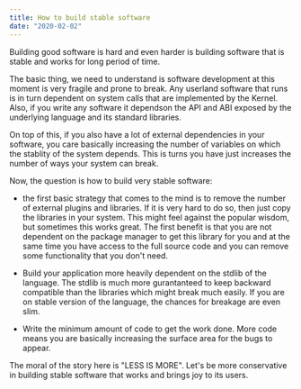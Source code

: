 ```yaml
---
title: How to build stable software
date: "2020-02-02"
---
```


Building good software is hard and even harder is building software that is stable and works for long period of time.

The basic thing, we need to understand is software development at this moment is very fragile and prone to break. Any userland software that runs is in turn dependent on system calls that are implemented by the Kernel. Also, if you write any software it dependson the API and ABI exposed by the underlying language and its standard libraries.

On top of this, if you also have a lot of external dependencies in your software, you care basically increasing the number of variables on which the stablity of the system depends. This is turns you have just increases the number of ways your system can break.


Now, the question is how to build very stable software:

- the first basic strategy that comes to the mind is to remove the number of external plugins and libraries. If it is very hard to do so, then just copy the libraries in your system. This might feel against the popular wisdom, but sometimes this works great. The first benefit is that you are not dependent on the package manager to get this library for you and at the same time you have access to the full source code and you can remove some functionality that you don't need.

- Build your application more heavily dependent on the stdlib of the language. The stdlib is much more gurantanteed to keep backward compatible than the libraries which might break much easily. If you are on stable version of the language, the chances for breakage are even slim.

- Write the minimum amount of code to get the work done. More code means you are basically increasing the surface area for the bugs to appear.


The moral of the story here is "LESS IS MORE". Let's be more conservative in building stable software that works and brings joy to its users.
